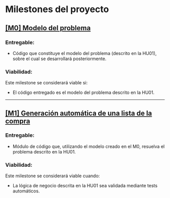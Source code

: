 # Milestones del proyecto

## [[M0] Modelo del problema](https://github.com/GaelGoncalba/AutoShopping/milestone/1)

### Entregable: 
- Código que constituye el modelo del problema (descrito en la HU01), sobre el cual se desarrollará posteriormente.

### Viabilidad: 
Este milestone se considerará viable si:
- El código entregado es el modelo del problema descrito en la HU01.

----------------------------------------------------------------------------------------------------------------------------------------------------------------
## [[M1] Generación automática de una lista de la compra](https://github.com/GaelGoncalba/AutoShopping/milestone/2)

### Entregable: 
- Módulo de código que, utilizando el modelo creado en el M0, resuelva el problema descrito en la HU01.

### Viabilidad: 
Este milestone se considerará viable cuando:
- La lógica de negocio descrita en la HU01 sea validada mediante tests automáticos.
